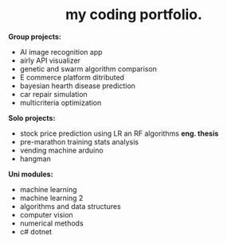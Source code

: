 
<h1 align="center"> my coding portfolio. </h1>
  
**Group projects:**
- AI image recognition app
- airly API visualizer
- genetic and swarm algorithm comparison
- E commerce platform ditributed
- bayesian hearth disease prediction
- car repair simulation
- multicriteria optimization

**Solo projects:**
- stock price prediction using LR an RF algorithms **eng. thesis**
- pre-marathon training stats analysis
- vending machine arduino
- hangman

**Uni modules:**
- machine learning
- machine learning 2
- algorithms and data structures
- computer vision
- numerical methods
- c# dotnet
